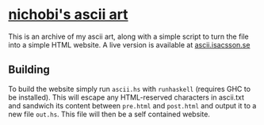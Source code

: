 # [nichobi's ascii art](https://ascii.isacsson.se)

This is an archive of my ascii art, along with a simple script to turn the file into a simple HTML website. A live version is available at [ascii.isacsson.se](https://ascii.isacsson.se)

## Building
To build the website simply run `ascii.hs` with `runhaskell` (requires GHC to be installed). This will escape any HTML-reserved characters in ascii.txt and sandwich its content between `pre.html` and `post.html` and output it to a new file `out.hs`. This file will then be a self contained website.
